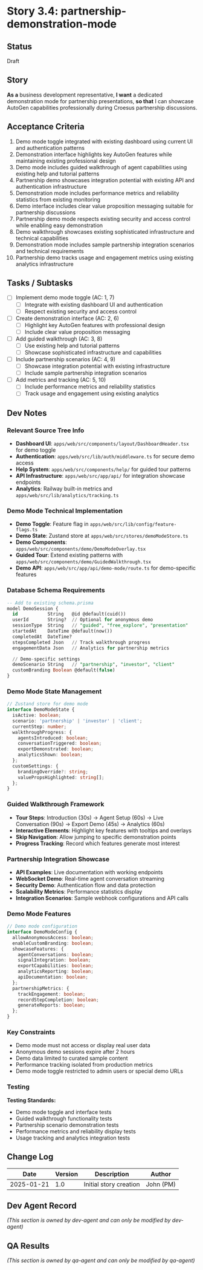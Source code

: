 # Story 3.4: partnership-demonstration-mode

## Status
Draft

## Story
**As a** business development representative,
**I want** a dedicated demonstration mode for partnership presentations,
**so that** I can showcase AutoGen capabilities professionally during Croesus partnership discussions.

## Acceptance Criteria
1. Demo mode toggle integrated with existing dashboard using current UI and authentication patterns
2. Demonstration interface highlights key AutoGen features while maintaining existing professional design
3. Demo mode includes guided walkthrough of agent capabilities using existing help and tutorial patterns
4. Partnership demo showcases integration potential with existing API and authentication infrastructure
5. Demonstration mode includes performance metrics and reliability statistics from existing monitoring
6. Demo interface includes clear value proposition messaging suitable for partnership discussions
7. Partnership demo mode respects existing security and access control while enabling easy demonstration
8. Demo walkthrough showcases existing sophisticated infrastructure and technical capabilities
9. Demonstration mode includes sample partnership integration scenarios and technical requirements
10. Partnership demo tracks usage and engagement metrics using existing analytics infrastructure

## Tasks / Subtasks
- [ ] Implement demo mode toggle (AC: 1, 7)
  - [ ] Integrate with existing dashboard UI and authentication
  - [ ] Respect existing security and access control
- [ ] Create demonstration interface (AC: 2, 6)
  - [ ] Highlight key AutoGen features with professional design
  - [ ] Include clear value proposition messaging
- [ ] Add guided walkthrough (AC: 3, 8)
  - [ ] Use existing help and tutorial patterns
  - [ ] Showcase sophisticated infrastructure and capabilities
- [ ] Include partnership scenarios (AC: 4, 9)
  - [ ] Showcase integration potential with existing infrastructure
  - [ ] Include sample partnership integration scenarios
- [ ] Add metrics and tracking (AC: 5, 10)
  - [ ] Include performance metrics and reliability statistics
  - [ ] Track usage and engagement using existing analytics

## Dev Notes

### Relevant Source Tree Info
- **Dashboard UI**: `apps/web/src/components/layout/DashboardHeader.tsx` for demo toggle
- **Authentication**: `apps/web/src/lib/auth/middleware.ts` for secure demo access
- **Help System**: `apps/web/src/components/help/` for guided tour patterns
- **API Infrastructure**: `apps/web/src/app/api/` for integration showcase endpoints
- **Analytics**: Railway built-in metrics and `apps/web/src/lib/analytics/tracking.ts`

### Demo Mode Technical Implementation
- **Demo Toggle**: Feature flag in `apps/web/src/lib/config/feature-flags.ts`
- **Demo State**: Zustand store at `apps/web/src/stores/demoModeStore.ts`
- **Demo Components**: `apps/web/src/components/demo/DemoModeOverlay.tsx`
- **Guided Tour**: Extend existing patterns with `apps/web/src/components/demo/GuidedWalkthrough.tsx`
- **Demo API**: `apps/web/src/app/api/demo-mode/route.ts` for demo-specific features

### Database Schema Requirements
```sql
-- Add to existing schema.prisma
model DemoSession {
  id           String   @id @default(cuid())
  userId       String?  // Optional for anonymous demo
  sessionType  String   // "guided", "free_explore", "presentation"
  startedAt    DateTime @default(now())
  completedAt  DateTime?
  stepsCompleted Json   // Track walkthrough progress
  engagementData Json   // Analytics for partnership metrics

  // Demo-specific settings
  demoScenario String   // "partnership", "investor", "client"
  customBranding Boolean @default(false)
}
```

### Demo Mode State Management
```typescript
// Zustand store for demo mode
interface DemoModeState {
  isActive: boolean;
  scenario: 'partnership' | 'investor' | 'client';
  currentStep: number;
  walkthroughProgress: {
    agentsIntroduced: boolean;
    conversationTriggered: boolean;
    exportDemonstrated: boolean;
    analyticsShown: boolean;
  };
  customSettings: {
    brandingOverride?: string;
    valuePropsHighlighted: string[];
  };
}
```

### Guided Walkthrough Framework
- **Tour Steps**: Introduction (30s) → Agent Setup (60s) → Live Conversation (90s) → Export Demo (45s) → Analytics (60s)
- **Interactive Elements**: Highlight key features with tooltips and overlays
- **Skip Navigation**: Allow jumping to specific demonstration points
- **Progress Tracking**: Record which features generate most interest

### Partnership Integration Showcase
- **API Examples**: Live documentation with working endpoints
- **WebSocket Demo**: Real-time agent conversation streaming
- **Security Demo**: Authentication flow and data protection
- **Scalability Metrics**: Performance statistics display
- **Integration Scenarios**: Sample webhook configurations and API calls

### Demo Mode Features
```typescript
// Demo mode configuration
interface DemoModeConfig {
  allowAnonymousAccess: boolean;
  enableCustomBranding: boolean;
  showcaseFeatures: {
    agentConversations: boolean;
    signalIntegration: boolean;
    exportCapabilities: boolean;
    analyticsReporting: boolean;
    apiDocumentation: boolean;
  };
  partnershipMetrics: {
    trackEngagement: boolean;
    recordStepCompletion: boolean;
    generateReports: boolean;
  };
}
```

### Key Constraints
- Demo mode must not access or display real user data
- Anonymous demo sessions expire after 2 hours
- Demo data limited to curated sample content
- Performance tracking isolated from production metrics
- Demo mode toggle restricted to admin users or special demo URLs

### Testing
**Testing Standards:**
- Demo mode toggle and interface tests
- Guided walkthrough functionality tests
- Partnership scenario demonstration tests
- Performance metrics and reliability display tests
- Usage tracking and analytics integration tests

## Change Log
| Date | Version | Description | Author |
|------|---------|-------------|--------|
| 2025-01-21 | 1.0 | Initial story creation | John (PM) |

## Dev Agent Record
_(This section is owned by dev-agent and can only be modified by dev-agent)_

## QA Results
_(This section is owned by qa-agent and can only be modified by qa-agent)_